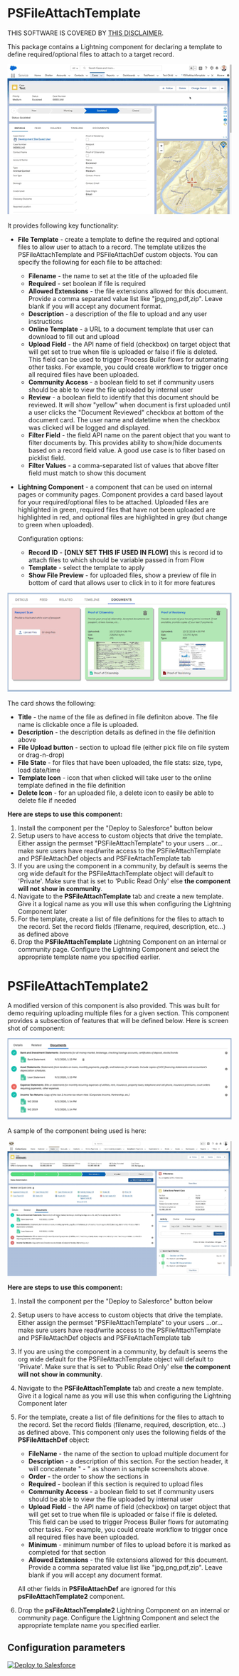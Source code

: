# PSFileAttachTemplate
THIS SOFTWARE IS COVERED BY [THIS DISCLAIMER](https://raw.githubusercontent.com/thedges/Disclaimer/master/disclaimer.txt).

This package contains a Lightning component for declaring a template to define required/optional files to attach to a target record. 

![alt text](https://github.com/thedges/PSFileAttachTemplate/blob/master/PSFileAttachTemplate.gif "PSFileAttachTemplate")

It provides following key functionality:
* <b>File Template</b> - create a template to define the required and optional files to allow user to attach to a record. The template utilizes the PSFileAttachTemplate and PSFileAttachDef custom objects. You can specify the following for each file to be attached:
   * <b>Filename</b> - the name to set at the title of the uploaded file
   * <b>Required</b> - set boolean if file is required
   * <b>Allowed Extensions</b> - the file extensions allowed for this document. Provide a comma separated value list like "jpg,png,pdf,zip". Leave blank if you will accept any document format.
   * <b>Description</b> - a description of the file to upload and any user instructions
   * <b>Online Template</b> - a URL to a document template that user can download to fill out and upload
   * <b>Upload Field</b> - the API name of field (checkbox) on target object that will get set to true when file is uploaded or false if file is deleted. This field can be used to trigger Process Builer flows for automating other tasks. For example, you could create workflow to trigger once all required files have been uploaded.
   * <b>Community Access</b> - a boolean field to set if community users should be able to view the file uploaded by internal user
   * <b>Review</b> - a boolean field to identify that this document should be reviewed. It will show "yellow" when document is first uploaded until a user clicks the "Document Reviewed" checkbox at bottom of the document card. The user name and datetime when the checkbox was clicked will be logged and displayed.
   * <b>Filter Field</b> - the field API name on the parent object that you want to filter documents by. This provides ability to show/hide documents based on a record field value. A good use case is to filter based on picklist field.
   * <b>Filter Values</b> - a comma-separated list of values that above filter field must match to show this document
   
* <b>Lightning Component</b> - a component that can be used on internal pages or community pages. Component provides a card based layout for your required/optional files to be attached. Uploaded files are highlighted in green, required files that have not been uploaded are highlighted in red, and optional files are highlighted in grey (but change to green when uploaded).

   Configuration options:
   * <b>Record ID</b> - __[ONLY SET THIS IF USED IN FLOW]__ this is record id to attach files to which should be variable passed in from Flow
   * <b>Template</b> - select the template to apply
   * <b>Show File Preview</b> - for uploaded files, show a preview of file in bottom of card that allows user to click in to it for more features

![alt text](https://github.com/thedges/PSFileAttachTemplate/blob/master/PSFileAttachTemplate-filePreview.png "File Preview Option")

   The card shows the following:
   * <b>Title</b> - the name of the file as defined in file definiton above. The file name is clickable once a file is uploaded.
   * <b>Description</b> - the description details as defined in the file definition above
   * <b>File Upload button</b> - section to upload file (either pick file on file system or drag-n-drop)
   * <b>File State</b> - for files that have been uploaded, the file stats: size, type, load date/time
   * <b>Template Icon</b> - icon that when clicked will take user to the online template defined in the file definition
   * <b>Delete Icon</b> - for an uploaded file, a delete icon to easily be able to delete file if needed


<b>Here are steps to use this component:</b>
  1. Install the component per the "Deploy to Salesforce" button below
  2. Setup users to have access to custom objects that drive the template. Either assign the permset "PSFileAttachTemplate" to your users  ...or... make sure users have read/write access to the PSFileAttachTemplate and PSFileAttachDef objects and PSFileAttachTemplate tab
  3. If you are using the component in a community, by default is seems the org wide default for the PSFileAttachTemplate object will default to 'Private'. Make sure that is set to 'Public Read Only' else **the component will not show in community**.
  4. Navigate to the **PSFileAttachTemplate** tab and create a new template. Give it a logical name as you will use this when configuring the Lightning Component later
  5. For the template, create a list of file definitions for the files to attach to the record. Set the record fields (filename, required, description, etc...) as defined above
  6. Drop the **PSFileAttachTemplate** Lightning Component on an internal or community page. Configure the Lightning Component and select the appropriate template name you specified earlier.


# PSFileAttachTemplate2
A modified version of this component is also provided. This was built for demo requiring uploading multiple files for a given section. This component provides a subsection of features that will be defined below. Here is screen shot of component:

![alt text](https://github.com/thedges/PSFileAttachTemplate/blob/master/PSFileAttachTemplate2.png "PSFileAttachTemplate2")

A sample of the component being used is here:

![alt text](https://github.com/thedges/PSFileAttachTemplate/blob/master/PSFileAttachTemplate2.gif "PSFileAttachTemplate2 Usage")

<b>Here are steps to use this component:</b>

 1. Install the component per the "Deploy to Salesforce" button below
  2. Setup users to have access to custom objects that drive the template. Either assign the permset "PSFileAttachTemplate" to your users  ...or... make sure users have read/write access to the PSFileAttachTemplate and PSFileAttachDef objects and PSFileAttachTemplate tab
  3. If you are using the component in a community, by default is seems the org wide default for the PSFileAttachTemplate object will default to 'Private'. Make sure that is set to 'Public Read Only' else **the component will not show in community**.
  4. Navigate to the **PSFileAttachTemplate** tab and create a new template. Give it a logical name as you will use this when configuring the Lightning Component later
  5. For the template, create a list of file definitions for the files to attach to the record. Set the record fields (filename, required, description, etc...) as defined above. This component only uses the following fields of the **PSFileAttachDef** object:
     * <b>FileName</b> - the name of the section to upload multiple document for
     * <b>Description</b> - a description of this section. For the section header, it will concatenate "<filename> - <description>" as shown in sample screenshots above.
     * <b>Order</b> - the order to show the sections in
     * <b>Required</b> - boolean if this section is required to upload files
     * <b>Community Access</b> - a boolean field to set if community users should be able to view the file uploaded by internal user
     * <b>Upload Field</b> - the API name of field (checkbox) on target object that will get set to true when file is uploaded or false if file is deleted. This field can be used to trigger Process Builer flows for automating other tasks. For example, you could create workflow to trigger once all required files have been uploaded.
     * <b>Minimum</b> - minimum number of files to upload before it is marked as completed for that section
     * <b>Allowed Extensions</b> - the file extensions allowed for this document. Provide a comma separated value list like "jpg,png,pdf,zip". Leave blank if you will accept any document format.
  
     All other fields in **PSFileAttachDef** are ignored for this **psFileAttachTemplate2** component.
     
  6. Drop the **psFileAttachTemplate2** Lightning Component on an internal or community page. Configure the Lightning Component and select the appropriate template name you specified earlier.



## Configuration parameters
<a href="https://githubsfdeploy.herokuapp.com">
  <img alt="Deploy to Salesforce"
       src="https://raw.githubusercontent.com/afawcett/githubsfdeploy/master/deploy.png">
</a>

